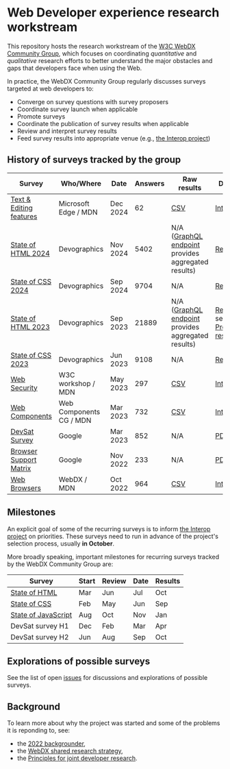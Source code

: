 # Web Developer experience research workstream

This repository hosts the research workstream of the [W3C WebDX Community Group](https://www.w3.org/community/webdx/), which focuses on coordinating _quantitative_ and _qualitative_ research efforts to better understand the major obstacles and gaps that developers face when using the Web.

In practice, the WebDX Community Group regularly discusses surveys targeted at web developers to:

- Converge on survey questions with survey proposers
- Coordinate survey launch when applicable
- Promote surveys
- Coordinate the publication of survey results when applicable
- Review and interpret survey results
- Feed survey results into appropriate venue (e.g., [the Interop project](https://github.com/web-platform-tests/interop))

## History of surveys tracked by the group

| Survey                                                                      | Who/Where               | Date     | Answers | Raw results                                                     | Discussion                                                                                                 |
|-----------------------------------------------------------------------------|-------------------------|----------|---------|-----------------------------------------------------------------|------------------------------------------------------------------------------------------------------------|
| [Text & Editing features](mdn-short-surveys/2024-12-05-text-edit)               | Microsoft Edge / MDN | Dec 2024 | 62     | [CSV](mdn-short-surveys/2024-12-05-text-edit/results.csv)  | [Interpretation](mdn-short-surveys/2024-12-05-text-edit/README.md)                            |
| [State of HTML 2024](https://stateofhtml.com/)                                   | Devographics            | Nov 2024 | 5402   | N/A ([GraphQL endpoint](https://graphiql.devographics.com/) provides aggregated results)                                                               | [Results](https://2024.stateofhtml.com/en-US) |
| [State of CSS 2024](https://stateofcss.com/)                                     | Devographics            | Sep 2024 | 9704    | N/A                                                             | [Results](https://2024.stateofcss.com/en-US/)                                                              |
| [State of HTML 2023](https://stateofhtml.com/)                                   | Devographics            | Sep 2023 | 21889   | N/A ([GraphQL endpoint](https://graphiql.devographics.com/) provides aggregated results)                                                               | [Results](https://2023.stateofhtml.com/en-US) (also see [Preliminary results](https://docs.google.com/presentation/d/1AVsalCAZVITkYZCLxux5D2LbwLukjjuH9cm-vZRYy-w)) |
| [State of CSS 2023](https://stateofcss.com/)                                     | Devographics            | Jun 2023 | 9108    | N/A                                                             | [Results](https://2023.stateofcss.com/en-US/)                                                              |
| [Web Security](mdn-short-surveys/2023-05-15-security-dx)                    | W3C workshop / MDN      | May 2023 | 297     | [CSV](mdn-short-surveys/results.csv)                            | [Interpretation](mdn-short-surveys/2023-05-15-security-dx/interpretation.md)                               |
| [Web Components](mdn-short-surveys/2023-03-31-web-components)               | Web Components CG / MDN | Mar 2023 | 732     | [CSV](mdn-short-surveys/2023-03-31-web-components/results.csv)  | [Interpretation](mdn-short-surveys/2023-03-31-web-components/interpretation.md)                            |
| [DevSat Survey](vendor-research/browser-support-matrix-survey.pdf)          | Google                  | Mar 2023 | 852     | N/A                                                             | [PDF slides](vendor-research/Web%20Dev%20Sat%20H1%202023.pdf)                                              |
| [Browser Support Matrix](vendor-research/browser-support-matrix-survey.pdf) | Google                  | Nov 2022 | 233     | N/A                                                             | [PDF slides](vendor-research/browser-support-matrix-survey.pdf)                                            |
| [Web Browsers](mdn-short-surveys/2022-10-24-browser-support)                | WebDX / MDN             | Oct 2022 | 964     | [CSV](mdn-short-surveys/2022-10-24-browser-support/results.csv) | [Interpretation](mdn-short-surveys/2022-10-24-browser-support/interpretation.md)                           |



## Milestones

An explicit goal of some of the recurring surveys is to inform [the Interop project](https://github.com/web-platform-tests/interop) on priorities. These surveys need to run in advance of the project's selection process, usually **in October**.

More broadly speaking, important milestones for recurring surveys tracked by the WebDX Community Group are:

| Survey                                        | Start | Review | Date | Results |
|-----------------------------------------------|-------|--------|------|---------|
| [State of HTML](https://stateofhtml.com/)     | Mar   | Jun    | Jul  | Oct     |
| [State of CSS](https://stateofcss.com/)       | Feb   | May    | Jun  | Sep     |
| [State of JavaScript](https://stateofjs.com/) | Aug   | Oct    | Nov  | Jan     |
| DevSat survey H1                              | Dec   | Feb    | Mar  | Apr     |
| DevSat survey H2                              | Jun   | Aug    | Sep  | Oct     |


## Explorations of possible surveys

See the list of open [issues](https://github.com/web-platform-dx/developer-research/issues) for discussions and explorations of possible surveys.


## Background

To learn more about why the project was started and some of the problems it is reponding to, see:

- the [2022 backgrounder](https://github.com/web-platform-dx/developer-research/blob/main/2022-backgrounder.md),
- the [WebDX shared research strategy](https://github.com/web-platform-dx/developer-research/blob/main/research-strategy.md),
- the [Principles for joint developer research](https://github.com/web-platform-dx/developer-research/blob/main/Principles-for-research.md).
